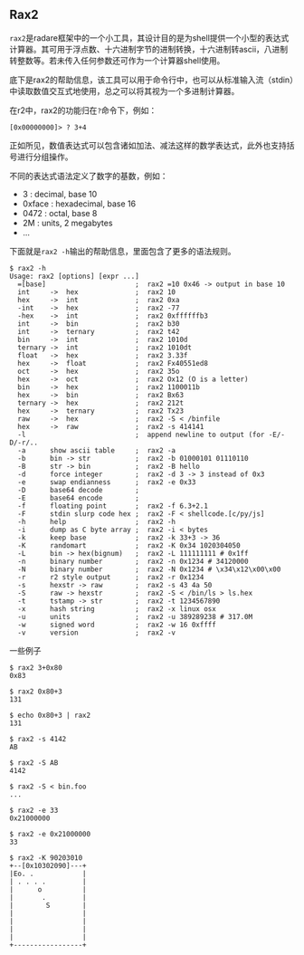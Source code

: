 ## Rax2

`rax2`是radare框架中的一个小工具，其设计目的是为shell提供一个小型的表达式计算器。其可用于浮点数、十六进制字节的进制转换，十六进制转ascii，八进制转整数等。若未传入任何参数还可作为一个计算器shell使用。

底下是rax2的帮助信息，该工具可以用于命令行中，也可以从标准输入流（stdin）中读取数值交互式地使用，总之可以将其视为一个多进制计算器。

在r2中，rax2的功能归在`?`命令下，例如：

```
[0x00000000]> ? 3+4
```

正如所见，数值表达式可以包含诸如加法、减法这样的数学表达式，此外也支持括号进行分组操作。

不同的表达式语法定义了数字的基数，例如：

* 3 : decimal, base 10
* 0xface : hexadecimal, base 16
* 0472 : octal, base 8
* 2M : units, 2 megabytes
* ...

下面就是`rax2 -h`输出的帮助信息，里面包含了更多的语法规则。

```
$ rax2 -h
Usage: rax2 [options] [expr ...]
  =[base]                      ;  rax2 =10 0x46 -> output in base 10
  int     ->  hex              ;  rax2 10
  hex     ->  int              ;  rax2 0xa
  -int    ->  hex              ;  rax2 -77
  -hex    ->  int              ;  rax2 0xffffffb3
  int     ->  bin              ;  rax2 b30
  int     ->  ternary          ;  rax2 t42
  bin     ->  int              ;  rax2 1010d
  ternary ->  int              ;  rax2 1010dt
  float   ->  hex              ;  rax2 3.33f
  hex     ->  float            ;  rax2 Fx40551ed8
  oct     ->  hex              ;  rax2 35o
  hex     ->  oct              ;  rax2 Ox12 (O is a letter)
  bin     ->  hex              ;  rax2 1100011b
  hex     ->  bin              ;  rax2 Bx63
  ternary ->  hex              ;  rax2 212t
  hex     ->  ternary          ;  rax2 Tx23
  raw     ->  hex              ;  rax2 -S < /binfile
  hex     ->  raw              ;  rax2 -s 414141
  -l                           ;  append newline to output (for -E/-D/-r/..
  -a      show ascii table     ;  rax2 -a
  -b      bin -> str           ;  rax2 -b 01000101 01110110
  -B      str -> bin           ;  rax2 -B hello
  -d      force integer        ;  rax2 -d 3 -> 3 instead of 0x3
  -e      swap endianness      ;  rax2 -e 0x33
  -D      base64 decode        ;
  -E      base64 encode        ;
  -f      floating point       ;  rax2 -f 6.3+2.1
  -F      stdin slurp code hex ;  rax2 -F < shellcode.[c/py/js]
  -h      help                 ;  rax2 -h
  -i      dump as C byte array ;  rax2 -i < bytes
  -k      keep base            ;  rax2 -k 33+3 -> 36
  -K      randomart            ;  rax2 -K 0x34 1020304050
  -L      bin -> hex(bignum)   ;  rax2 -L 111111111 # 0x1ff
  -n      binary number        ;  rax2 -n 0x1234 # 34120000
  -N      binary number        ;  rax2 -N 0x1234 # \x34\x12\x00\x00
  -r      r2 style output      ;  rax2 -r 0x1234
  -s      hexstr -> raw        ;  rax2 -s 43 4a 50
  -S      raw -> hexstr        ;  rax2 -S < /bin/ls > ls.hex
  -t      tstamp -> str        ;  rax2 -t 1234567890
  -x      hash string          ;  rax2 -x linux osx
  -u      units                ;  rax2 -u 389289238 # 317.0M
  -w      signed word          ;  rax2 -w 16 0xffff
  -v      version              ;  rax2 -v
```

一些例子
```
$ rax2 3+0x80
0x83
```
```
$ rax2 0x80+3
131
```
```
$ echo 0x80+3 | rax2
131
```
```
$ rax2 -s 4142
AB
```
```
$ rax2 -S AB
4142
```
```
$ rax2 -S < bin.foo
...
```
```
$ rax2 -e 33
0x21000000
```
```
$ rax2 -e 0x21000000
33
```
```
$ rax2 -K 90203010
+--[0x10302090]---+
|Eo. .            |
| . . . .         |
|      o          |
|       .         |
|        S        |
|                 |
|                 |
|                 |
|                 |
+-----------------+
```